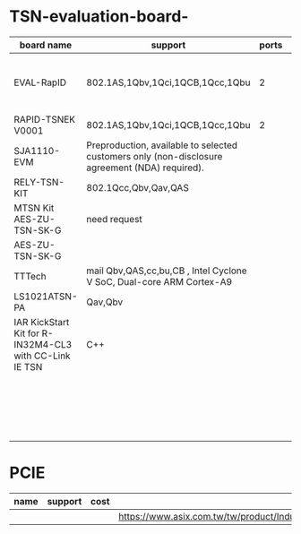 # TSN-evaluation-board-

| board name    | support                          | ports | cost      |                                                   | | |
| ------------- | ------------------------------   |  ---- | --------- | ------------------------------ |----|----------------------------------------------------- |
| EVAL-RapID    | 802.1AS,1Qbv,1Qci,1QCB,1Qcc,1Qbu |   2   |   899USD  |  https://www.analog.com/en/design-center/evaluation-hardware-and-software/evaluation-boards-kits/eval-rapid-tsnek.html , https://ez.analog.com/industrial-ethernet/embedded-ethernet-switches/f/q-a/90602/explanation-on-fido5x00-host-interface| |innovas|
| RAPID-TSNEK V0001 | 802.1AS,1Qbv,1Qci,1QCB,1Qcc,1Qbu | 2 | 32948NTD | https://www.digikey.tw/products/en?keywords=RAPID-TSNEK-V0001&v=505 |
| SJA1110-EVM | Preproduction, available to selected customers only (non-disclosure agreement (NDA) required). ||　NT$26,939.49|https://www.nxp.com/products/interfaces/ethernet-/automotive-ethernet-switches/sja1110-evm-evaluation-board:SJA1110-EVM| SDN|
| RELY-TSN-KIT | 802.1Qcc,Qbv,Qav,QAS ||| https://www.relyum.com/web/rely-tsn-kit/ |
| MTSN Kit AES-ZU-TSN-SK-G | need request ||| https://soc-e.com/mtsn-kit-a-comprehensive-multiport-tsn-setup/ |
| 	AES-ZU-TSN-SK-G ||| 12,566.47USD | http://zedboard.org/product/tsn-hw-eval-kit |
|TTTech| mail   Qbv,QAS,cc,bu,CB ,    Intel Cyclone V SoC, Dual-core ARM Cortex-A9| ||https://www.tttech-industrial.com/products/slate/edge-ip-solution/#anchor_2|
|LS1021ATSN-PA|Qav,Qbv||NT$29,190.94|https://in.element14.com/nxp/ls1021atsn-pa/ref-design-kit-time-sensitive/dp/2820409|
|IAR KickStart Kit for R-IN32M4-CL3 with CC-Link IE TSN| C++　||EUR 300/USD 350|https://www.iar.com/rin32m4|
|||||https://www.acontis.com/de/tsn-demonstration-kit.html   ,  https://www.acontis.com/files/flyer/acontis-TSN-Stack.pdf|
|||||https://www.osadl.org/OPC-UA-over-TSN.opcua-tsn.0.html#c13382|
|||||https://www.xilinx.com/products/intellectual-property/1gtsn.html|
# PCIE

|  name    | support                           | cost      | |                                           
| ------------- | -----------  | ------------------------------ |---|
||||https://www.asix.com.tw/tw/product/IndustrialEthernet/TSN/AXM57104|
